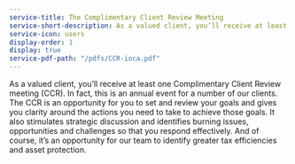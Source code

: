 ```yaml
---
service-title: The Complimentary Client Review Meeting
service-short-description: As a valued client, you’ll receive at least one Complimentary Client Review meeting (CCR).  In fact, this is an annual event for a number of our clients.
service-icon: users
display-order: 1
display: true
service-pdf-path: "/pdfs/CCR-ioca.pdf"
---
```

 As a valued client, you’ll receive at least one Complimentary Client Review meeting (CCR).  In fact, this is an annual event for a number of our clients.  The CCR is an opportunity for you to set and review your goals and gives you clarity around the actions you need to take to achieve those goals.  It also stimulates strategic discussion and identifies burning issues, opportunities and challenges so that you respond effectively.  And of course, it’s an opportunity for our team to identify greater tax efficiencies and asset protection.
